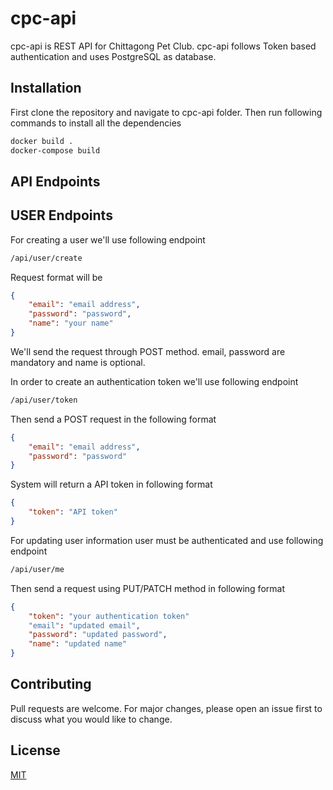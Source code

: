 # cpc-api

cpc-api is REST API for Chittagong Pet Club.
cpc-api follows Token based authentication and uses PostgreSQL as database.

## Installation

First clone the repository and navigate to cpc-api folder.
Then run following commands to install all the dependencies  

```bash
docker build .
docker-compose build
```

## API Endpoints
## USER Endpoints

For creating a user we'll use following endpoint
```bash
/api/user/create
```
Request format will be
```JSON
{
    "email": "email address",
    "password": "password",
    "name": "your name"
}
```
We'll send the request through POST method.
email, password are mandatory and name is optional.

In order to create an authentication token we'll use following endpoint 
```bash
/api/user/token
```
Then send a POST request in the following format
```JSON
{
    "email": "email address",
    "password": "password"
}
```
System will return a API token in following format
```JSON
{
    "token": "API token"
}
```
For updating user information user must be authenticated and use following endpoint
```bash
/api/user/me
```
Then send a request using PUT/PATCH method in following format
```JSON
{
    "token": "your authentication token"
    "email": "updated email",
    "password": "updated password",
    "name": "updated name"
}
```

## Contributing
Pull requests are welcome. For major changes, please open an issue first to discuss what you would like to change.

## License
[MIT](https://choosealicense.com/licenses/mit/)
